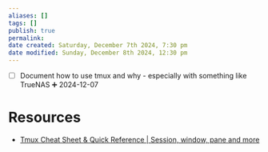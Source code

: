 ```yaml
---
aliases: []
tags: []
publish: true
permalink:
date created: Saturday, December 7th 2024, 7:30 pm
date modified: Sunday, December 8th 2024, 12:30 pm
---
```


- [ ] Document how to use tmux and why - especially with something like TrueNAS ➕ 2024-12-07

# Resources

- [Tmux Cheat Sheet & Quick Reference | Session, window, pane and more](https://tmuxcheatsheet.com/)